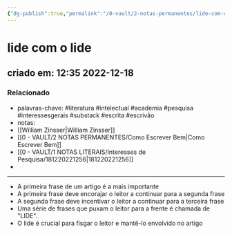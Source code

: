 ```yaml
---
{"dg-publish":true,"permalink":"/0-vault/2-notas-permanentes/lide-com-o-lide/","tags":["permanente","literatura","intelectual","academia","pesquisa","interessesgerais","substack","escrita","escrivão"],"dgHomeLink":true,"dgShowLocalGraph":true,"dgShowFileTree":true,"dgEnableSearch":true,"noteIcon":""}
---
```


# lide com o lide
## criado em: 12:35 2022-12-18

### Relacionado
- palavras-chave: #literatura #intelectual #academia #pesquisa #interessesgerais #substack #escrita #escrivão 
- notas: 
- [[William Zinsser\|William Zinsser]]
- [[0 - VAULT/2 NOTAS PERMANENTES/Como Escrever Bem\|Como Escrever Bem]]
- [[0 - VAULT/1 NOTAS LITERAIS/Interesses de Pesquisa/181220221256\|181220221256]]
- 
---
- A primeira frase de um artigo é a mais importante
- A primeira frase deve encorajar o leitor a continuar para a segunda frase
- A segunda frase deve incentivar o leitor a continuar para a terceira frase
- Uma série de frases que puxam o leitor para a frente é chamada de "LIDE".
- O lide é crucial para fisgar o leitor e mantê-lo envolvido no artigo